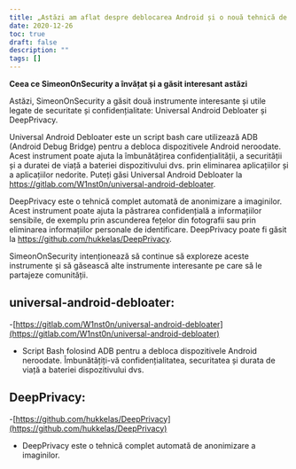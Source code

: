 ```yaml
---
title: „Astăzi am aflat despre deblocarea Android și o nouă tehnică de confidențialitate”
date: 2020-12-26
toc: true
draft: false
description: ""
tags: []
---
```


**Ceea ce SimeonOnSecurity a învățat și a găsit interesant astăzi**

Astăzi, SimeonOnSecurity a găsit două instrumente interesante și utile legate de securitate și confidențialitate: Universal Android Debloater și DeepPrivacy.

Universal Android Debloater este un script bash care utilizează ADB (Android Debug Bridge) pentru a debloca dispozitivele Android neroodate. Acest instrument poate ajuta la îmbunătățirea confidențialității, a securității și a duratei de viață a bateriei dispozitivului dvs. prin eliminarea aplicațiilor și a aplicațiilor nedorite. Puteți găsi Universal Android Debloater la https://gitlab.com/W1nst0n/universal-android-debloater.

DeepPrivacy este o tehnică complet automată de anonimizare a imaginilor. Acest instrument poate ajuta la păstrarea confidențială a informațiilor sensibile, de exemplu prin ascunderea fețelor din fotografii sau prin eliminarea informațiilor personale de identificare. DeepPrivacy poate fi găsit la https://github.com/hukkelas/DeepPrivacy.

SimeonOnSecurity intenționează să continue să exploreze aceste instrumente și să găsească alte instrumente interesante pe care să le partajeze comunității.

## universal-android-debloater:
-[https://gitlab.com/W1nst0n/universal-android-debloater](https://gitlab.com/W1nst0n/universal-android-debloater)
- Script Bash folosind ADB pentru a debloca dispozitivele Android neroodate. Îmbunătățiți-vă confidențialitatea, securitatea și durata de viață a bateriei dispozitivului dvs.

## DeepPrivacy:
-[https://github.com/hukkelas/DeepPrivacy](https://github.com/hukkelas/DeepPrivacy)
- DeepPrivacy este o tehnică complet automată de anonimizare a imaginilor.
